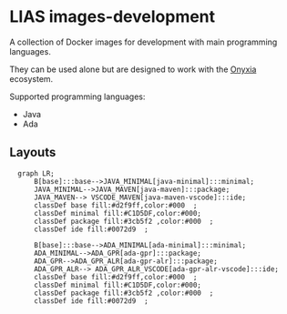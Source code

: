 # LIAS images-development

A collection of Docker images for development with main programming languages.

They can be used alone but are designed to work with the [Onyxia](https://github.com/InseeFrLab/onyxia) ecosystem.

Supported programming languages:

* Java
* Ada

## Layouts

```mermaid
  graph LR;
      B[base]:::base-->JAVA_MINIMAL[java-minimal]:::minimal;
      JAVA_MINIMAL-->JAVA_MAVEN[java-maven]:::package;
      JAVA_MAVEN--> VSCODE_MAVEN[java-maven-vscode]:::ide;
      classDef base fill:#d2f9ff,color:#000  ;
      classDef minimal fill:#C1D5DF,color:#000;
      classDef package fill:#3cb5f2 ,color:#000  ;
      classDef ide fill:#0072d9  ;

      B[base]:::base-->ADA_MINIMAL[ada-minimal]:::minimal;
      ADA_MINIMAL-->ADA_GPR[ada-gpr]:::package;
      ADA_GPR-->ADA_GPR_ALR[ada-gpr-alr]:::package;
      ADA_GPR_ALR--> ADA_GPR_ALR_VSCODE[ada-gpr-alr-vscode]:::ide;
      classDef base fill:#d2f9ff,color:#000  ;
      classDef minimal fill:#C1D5DF,color:#000;
      classDef package fill:#3cb5f2 ,color:#000  ;
      classDef ide fill:#0072d9  ;
```
